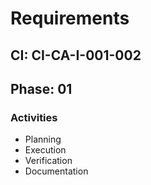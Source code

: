 # Requirements

## CI: CI-CA-I-001-002
## Phase: 01

### Activities
- Planning
- Execution
- Verification
- Documentation
